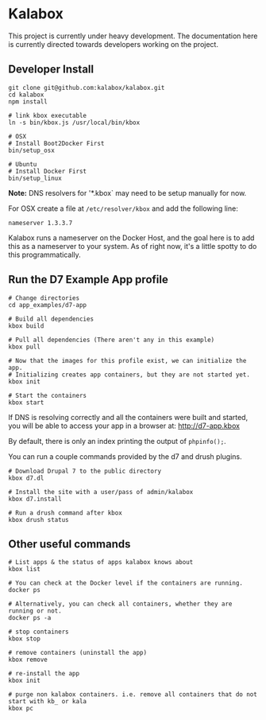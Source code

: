 # Kalabox

This project is currently under heavy development. The
documentation here is currently directed towards developers
working on the project.


## Developer Install
```
git clone git@github.com:kalabox/kalabox.git
cd kalabox
npm install

# link kbox executable
ln -s bin/kbox.js /usr/local/bin/kbox

# OSX
# Install Boot2Docker First
bin/setup_osx

# Ubuntu
# Install Docker First
bin/setup_linux
```

**Note:** DNS resolvers for '*.kbox` may need to be setup manually for now.

For OSX create a file at `/etc/resolver/kbox` and add the following line:
```
nameserver 1.3.3.7
```

Kalabox runs a nameserver on the Docker Host, and the goal here is to
add this as a nameserver to your system. As of right now, it's a little
spotty to do this programmatically.


## Run the D7 Example App profile
```
# Change directories
cd app_examples/d7-app

# Build all dependencies
kbox build

# Pull all dependencies (There aren't any in this example)
kbox pull

# Now that the images for this profile exist, we can initialize the app.
# Initializing creates app containers, but they are not started yet.
kbox init

# Start the containers
kbox start
```

If DNS is resolving correctly and all the containers were built and started,
you will be able to access your app in a browser at: http://d7-app.kbox

By default, there is only an index printing the output of `phpinfo();`.

You can run a couple commands provided by the d7 and drush plugins.

```
# Download Drupal 7 to the public directory
kbox d7.dl

# Install the site with a user/pass of admin/kalabox
kbox d7.install

# Run a drush command after kbox
kbox drush status
```


## Other useful commands
```
# List apps & the status of apps kalabox knows about
kbox list

# You can check at the Docker level if the containers are running.
docker ps

# Alternatively, you can check all containers, whether they are running or not.
docker ps -a

# stop containers
kbox stop

# remove containers (uninstall the app)
kbox remove

# re-install the app
kbox init

# purge non kalabox containers. i.e. remove all containers that do not start with kb_ or kala
kbox pc

```
